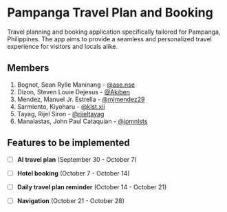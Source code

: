 # Pampanga Travel Plan and Booking

Travel planning and booking application specifically tailored for Pampanga, Philippines. The app aims to provide a seamless and personalized travel experience for visitors and locals alike.

## Members

1. Bognot, Sean Rylle Maninang - [@ase.nse](https://gitlab.com/ase.nse)
2. Dizon, Steven Louie Dejesus - [@Akiben](https://gitlab.com/Akiben)
3. Mendez, Manuel Jr. Estrella - [@mjmendez29](https://gitlab.com/mjmendez29)
4. Sarmiento, Kiyoharu - [@klst.xii](https://gitlab.com/klst.xii)
5. Tayag, Rijel Siron - [@rijeltayag](https://gitlab.com/rijeltayag)
6. Manalastas, John Paul Cataquian - [@jpmnlsts](https://gitlab.com/jpmnlsts)

## Features to be implemented

- [ ] **AI travel plan** (September 30 - October 7)
- [ ] **Hotel booking** (October 7 - October 14)
- [ ] **Daily travel plan reminder** (October 14 - October 21)
- [ ] **Navigation** (October 21 - October 28)
   